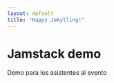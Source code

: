 ```yaml
---
layout: default
title: "Happy Jekylling!"
---
```


# Jamstack demo

Demo para los asistentes al evento
